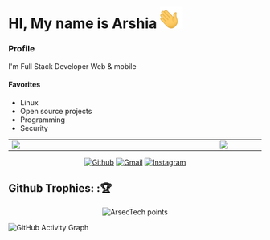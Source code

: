 # HI, My name is Arshia <img width="45" src="https://github.com/sudimuk2017/qwaszx/blob/main/waving_hand.gif">
### Profile

I'm Full Stack Developer Web & mobile 


#### Favorites
* Linux
* Open source projects
* Programming
* Security 

 

<div align="center">
 
 
 <center>
    <table>
        <tr>
            <td>
                <img width="400px" align="left" src="https://github-readme-stats.vercel.app/api?username=ArsecTech&show_icons=true&theme=react&hide_border=true" />
            </td>
            <td>
                <img width="400px" align="left" src="http://github-readme-streak-stats.herokuapp.com?user=ArsecTech&theme=react&hide_border=true" />
            </td>
        </tr>
    </table>
</center>  
 
  
[![Github](https://img.shields.io/badge/GitHub-100000?style=for-the-badge&logo=github&logoColor=white)](https://github.com/Arsec/ArsecTech/) 
[![Gmail](https://img.shields.io/badge/Gmail-D14836?style=for-the-badge&logo=gmail&logoColor=white)](mailto:arshia.ghaffarian003@gmail.com)
[![Instagram](https://img.shields.io/badge/Instagram-E4405F?style=for-the-badge&logo=instagram&logoColor=white)](https://instagram.com/arsectech/)
 


</div>


## Github Trophies: :🏆️

<p align="center">
    <img src="https://github-profile-trophy.vercel.app/?username=ArsecTech&theme=nord&hide_border=true&no-frame=true&row=1&column=7" alt="ArsecTech points"/>
</p>

![GitHub Activity Graph](https://activity-graph.herokuapp.com/graph?username=ArsecTech&theme=react-dark)  

